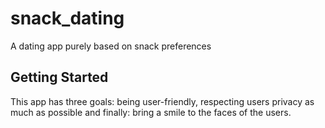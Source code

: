 # snack_dating

A dating app purely based on snack preferences

## Getting Started

This app has three goals: being user-friendly, respecting users privacy as much as possible and finally: bring a smile to the faces of the users.
